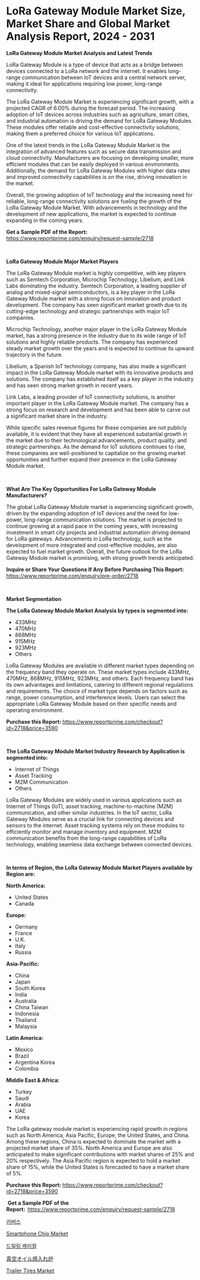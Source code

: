 <p><h1>LoRa Gateway Module Market Size, Market Share and Global Market Analysis Report, 2024 - 2031</h1></p><p><strong>LoRa Gateway Module Market Analysis and Latest Trends</strong></p>
<p><p>LoRa Gateway Module is a type of device that acts as a bridge between devices connected to a LoRa network and the internet. It enables long-range communication between IoT devices and a central network server, making it ideal for applications requiring low power, long-range connectivity.</p><p>The LoRa Gateway Module Market is experiencing significant growth, with a projected CAGR of 6.00% during the forecast period. The increasing adoption of IoT devices across industries such as agriculture, smart cities, and industrial automation is driving the demand for LoRa Gateway Modules. These modules offer reliable and cost-effective connectivity solutions, making them a preferred choice for various IoT applications.</p><p>One of the latest trends in the LoRa Gateway Module Market is the integration of advanced features such as secure data transmission and cloud connectivity. Manufacturers are focusing on developing smaller, more efficient modules that can be easily deployed in various environments. Additionally, the demand for LoRa Gateway Modules with higher data rates and improved connectivity capabilities is on the rise, driving innovation in the market.</p><p>Overall, the growing adoption of IoT technology and the increasing need for reliable, long-range connectivity solutions are fueling the growth of the LoRa Gateway Module Market. With advancements in technology and the development of new applications, the market is expected to continue expanding in the coming years.</p></p>
<p><strong>Get a Sample PDF of the Report:&nbsp;</strong> <a href="https://www.reportprime.com/enquiry/request-sample/2718">https://www.reportprime.com/enquiry/request-sample/2718</a></p>
<p>&nbsp;</p>
<p><strong>LoRa Gateway Module Major Market Players</strong></p>
<p><p>The LoRa Gateway Module market is highly competitive, with key players such as Semtech Corporation, Microchip Technology, Libelium, and Link Labs dominating the industry. Semtech Corporation, a leading supplier of analog and mixed-signal semiconductors, is a key player in the LoRa Gateway Module market with a strong focus on innovation and product development. The company has seen significant market growth due to its cutting-edge technology and strategic partnerships with major IoT companies.</p><p>Microchip Technology, another major player in the LoRa Gateway Module market, has a strong presence in the industry due to its wide range of IoT solutions and highly reliable products. The company has experienced steady market growth over the years and is expected to continue its upward trajectory in the future.</p><p>Libelium, a Spanish IoT technology company, has also made a significant impact in the LoRa Gateway Module market with its innovative products and solutions. The company has established itself as a key player in the industry and has seen strong market growth in recent years.</p><p>Link Labs, a leading provider of IoT connectivity solutions, is another important player in the LoRa Gateway Module market. The company has a strong focus on research and development and has been able to carve out a significant market share in the industry.</p><p>While specific sales revenue figures for these companies are not publicly available, it is evident that they have all experienced substantial growth in the market due to their technological advancements, product quality, and strategic partnerships. As the demand for IoT solutions continues to rise, these companies are well-positioned to capitalize on the growing market opportunities and further expand their presence in the LoRa Gateway Module market.</p></p>
<p>&nbsp;</p>
<p><strong>What Are The Key Opportunities For LoRa Gateway Module Manufacturers?</strong></p>
<p><p>The global LoRa Gateway Module market is experiencing significant growth, driven by the expanding adoption of IoT devices and the need for low-power, long-range communication solutions. The market is projected to continue growing at a rapid pace in the coming years, with increasing investment in smart city projects and industrial automation driving demand for LoRa gateways. Advancements in LoRa technology, such as the development of more integrated and cost-effective modules, are also expected to fuel market growth. Overall, the future outlook for the LoRa Gateway Module market is promising, with strong growth trends anticipated.</p></p>
<p><strong>Inquire or Share Your Questions If Any Before Purchasing This Report:</strong> <a href="https://www.reportprime.com/enquiry/pre-order/2718">https://www.reportprime.com/enquiry/pre-order/2718</a></p>
<p>&nbsp;</p>
<p><strong>Market Segmentation</strong></p>
<p><strong>The LoRa Gateway Module Market Analysis by types is segmented into:</strong></p>
<p><ul><li>433MHz</li><li>470MHz</li><li>868MHz</li><li>915MHz</li><li>923MHz</li><li>Others</li></ul></p>
<p><p>LoRa Gateway Modules are available in different market types depending on the frequency band they operate on. These market types include 433MHz, 470MHz, 868MHz, 915MHz, 923MHz, and others. Each frequency band has its own advantages and limitations, catering to different regional regulations and requirements. The choice of market type depends on factors such as range, power consumption, and interference levels. Users can select the appropriate LoRa Gateway Module based on their specific needs and operating environment.</p></p>
<p><strong>Purchase this Report:&nbsp;</strong><a href="https://www.reportprime.com/checkout?id=2718&price=3590">https://www.reportprime.com/checkout?id=2718&price=3590</a></p>
<p>&nbsp;</p>
<p><strong>The LoRa Gateway Module Market Industry Research by Application is segmented into:</strong></p>
<p><ul><li>Internet of Things</li><li>Asset Tracking</li><li>M2M Communication</li><li>Others</li></ul></p>
<p><p>LoRa Gateway Modules are widely used in various applications such as Internet of Things (IoT), asset tracking, machine-to-machine (M2M) communication, and other similar industries. In the IoT sector, LoRa Gateway Modules serve as a crucial link for connecting devices and sensors to the internet. Asset tracking systems rely on these modules to efficiently monitor and manage inventory and equipment. M2M communication benefits from the long-range capabilities of LoRa technology, enabling seamless data exchange between connected devices.</p></p>
<p>&nbsp;</p>
<p><strong>In terms of Region, the LoRa Gateway Module Market Players available by Region are:</strong></p>
<p>
    <p> <strong> North America: </strong>
        <ul>
            <li>United States</li>
            <li>Canada</li>
        </ul>
        </p> 
    <p> <strong> Europe: </strong>
        <ul>
            <li>Germany</li>
            <li>France</li>
            <li>U.K.</li>
            <li>Italy</li>
            <li>Russia</li>
        </ul>
        </p> 
    <p> <strong> Asia-Pacific: </strong>
        <ul>
            <li>China</li>
            <li>Japan</li>
            <li>South Korea</li>
            <li>India</li>
            <li>Australia</li>
            <li>China Taiwan</li>
            <li>Indonesia</li>
            <li>Thailand</li>
            <li>Malaysia</li>
        </ul>
        </p> 
    <p> <strong> Latin America: </strong>
        <ul>
            <li>Mexico</li>
            <li>Brazil</li>
            <li>Argentina Korea</li>
            <li>Colombia</li>
        </ul>
        </p> 
    <p> <strong> Middle East & Africa: </strong>
        <ul>
            <li>Turkey</li>
            <li>Saudi</li>
            <li>Arabia</li>
            <li>UAE</li>
            <li>Korea</li>
        </ul>
    </p>
    </p>
<p><p>The LoRa gateway module market is experiencing rapid growth in regions such as North America, Asia Pacific, Europe, the United States, and China. Among these regions, China is expected to dominate the market with a projected market share of 35%. North America and Europe are also anticipated to make significant contributions with market shares of 25% and 20% respectively. The Asia Pacific region is expected to hold a market share of 15%, while the United States is forecasted to have a market share of 5%.</p></p>
<p><strong>Purchase this Report: </strong><a href="https://www.reportprime.com/checkout?id=2718&price=3590">https://www.reportprime.com/checkout?id=2718&price=3590</a></p>
<p>&nbsp;<strong>Get a Sample PDF of the Report:&nbsp;&nbsp;</strong><a href="https://www.reportprime.com/enquiry/request-sample/2718">https://www.reportprime.com/enquiry/request-sample/2718</a></p>
<p><strong></strong></p>
<p><p><a href="https://github.com/khytkeqagplkzqvh/Market-Research-Report-List-1/blob/main/831677211444.md">카버스</a></p><p><a href="https://github.com/fiixsa/Market-Research-Report-List-2/blob/main/smartphone-chip-market.md">Smartphone Chip Market</a></p><p><a href="https://medium.com/@heisenberg6587768/%EB%93%9C%EB%A6%B4%EB%A7%81-%ED%99%94%ED%95%99-%EC%A0%9C%ED%92%88-%EC%8B%9C%EC%9E%A5-%EC%9D%B8%EC%82%AC%EC%9D%B4%ED%8A%B8-%EC%8B%9C%EC%9E%A5-%EB%8F%99%ED%96%A5-%EC%84%B1%EC%9E%A5-2024%EB%85%84%EB%B6%80%ED%84%B0-2031%EB%85%84%EA%B9%8C%EC%A7%80-%EC%98%88%EC%B8%A1-31de3464fe1d">드릴링 케미컬</a></p><p><a href="https://github.com/xemfu2379520/Market-Research-Report-List-1/blob/main/290172312167.md">真空オイル焼入れ炉</a></p><p><a href="https://issuu.com/reportprime-2/docs/trailer-tires-market-size-2030.pptx">Trailer Tires Market</a></p></p>